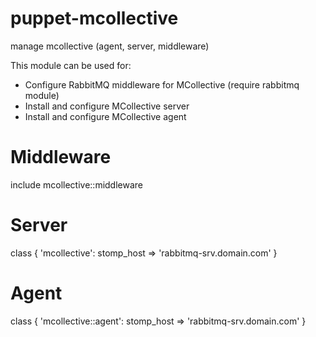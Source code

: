 puppet-mcollective
==============

manage mcollective (agent, server, middleware)

This module can be used for:
 - Configure RabbitMQ middleware for MCollective (require rabbitmq module)
 - Install and configure MCollective server
 - Install and configure MCollective agent
  
# Middleware
  include mcollective::middleware

# Server
  class { 'mcollective':
    stomp_host => 'rabbitmq-srv.domain.com'
  }

# Agent
  class { 'mcollective::agent':
    stomp_host => 'rabbitmq-srv.domain.com'
  }